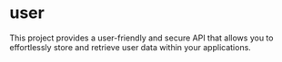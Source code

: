 # user
This project provides a user-friendly and secure API that allows you to effortlessly store and retrieve user data within your applications.
